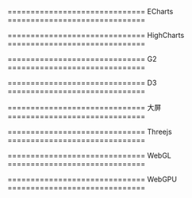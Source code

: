 ============================== ECharts ==============================


============================== HighCharts ==============================


============================== G2 ==============================


============================== D3 ==============================


============================== 大屏 ==============================


============================== Threejs ==============================


============================== WebGL ==============================


============================== WebGPU ==============================
